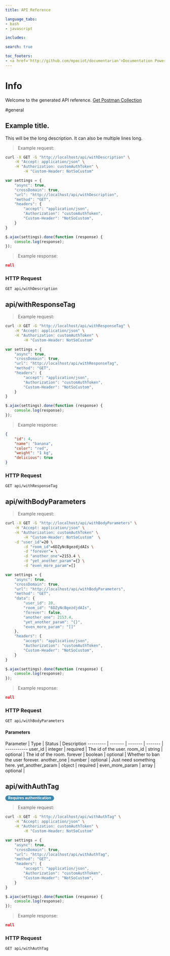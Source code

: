 ```yaml
---
title: API Reference

language_tabs:
- bash
- javascript

includes:

search: true

toc_footers:
- <a href='http://github.com/mpociot/documentarian'>Documentation Powered by Documentarian</a>
---
```

<!-- START_INFO -->
# Info

Welcome to the generated API reference.
[Get Postman Collection](http://localhost/docs/collection.json)

<!-- END_INFO -->

#general
<!-- START_264ee15c728df32e7ca6eedce5e42dcb -->
## Example title.
 
This will be the long description.
It can also be multiple lines long.

> Example request:

```bash
curl -X GET -G "http://localhost/api/withDescription" \
    -H "Accept: application/json" \
    -H "Authorization: customAuthToken" \
        -H "Custom-Header: NotSoCustom" 
```

```javascript
var settings = {
    "async": true,
    "crossDomain": true,
    "url": "http://localhost/api/withDescription",
    "method": "GET",
    "headers": {
        "accept": "application/json",
        "Authorization": "customAuthToken",
        "Custom-Header": "NotSoCustom",
    }
}

$.ajax(settings).done(function (response) {
    console.log(response);
});
```

> Example response:

```json
null
```

### HTTP Request
`GET api/withDescription`


<!-- END_264ee15c728df32e7ca6eedce5e42dcb -->

<!-- START_9cedd363be06f5512f9e844b100fcc9d -->
## api/withResponseTag
 
> Example request:

```bash
curl -X GET -G "http://localhost/api/withResponseTag" \
    -H "Accept: application/json" \
    -H "Authorization: customAuthToken" \
        -H "Custom-Header: NotSoCustom" 
```

```javascript
var settings = {
    "async": true,
    "crossDomain": true,
    "url": "http://localhost/api/withResponseTag",
    "method": "GET",
    "headers": {
        "accept": "application/json",
        "Authorization": "customAuthToken",
        "Custom-Header": "NotSoCustom",
    }
}

$.ajax(settings).done(function (response) {
    console.log(response);
});
```

> Example response:

```json
{
    "id": 4,
    "name": "banana",
    "color": "red",
    "weight": "1 kg",
    "delicious": true
}
```

### HTTP Request
`GET api/withResponseTag`


<!-- END_9cedd363be06f5512f9e844b100fcc9d -->

<!-- START_a25cb3b490fa579d7d77b386bbb7ec03 -->
## api/withBodyParameters
 
> Example request:

```bash
curl -X GET -G "http://localhost/api/withBodyParameters" \
    -H "Accept: application/json" \
    -H "Authorization: customAuthToken" \
        -H "Custom-Header: NotSoCustom"  \
    -d "user_id"=20 \
        -d "room_id"=6DZyNcBgezdjdAIs \
        -d "forever"= \
        -d "another_one"=2153.4 \
        -d "yet_another_param"={} \
        -d "even_more_param"=[] 
```

```javascript
var settings = {
    "async": true,
    "crossDomain": true,
    "url": "http://localhost/api/withBodyParameters",
    "method": "GET",
    "data": {
        "user_id": 20,
        "room_id": "6DZyNcBgezdjdAIs",
        "forever": false,
        "another_one": 2153.4,
        "yet_another_param": "{}",
        "even_more_param": "[]"
    },
    "headers": {
        "accept": "application/json",
        "Authorization": "customAuthToken",
        "Custom-Header": "NotSoCustom",
    }
}

$.ajax(settings).done(function (response) {
    console.log(response);
});
```

> Example response:

```json
null
```

### HTTP Request
`GET api/withBodyParameters`

#### Parameters

Parameter | Type | Status | Description
--------- | ------- | ------- | ------- | -----------
    user_id | integer |  required  | The id of the user.
    room_id | string |  optional  | The id of the room.
    forever | boolean |  optional  | Whether to ban the user forever.
    another_one | number |  optional  | Just need something here.
    yet_another_param | object |  required  | 
    even_more_param | array |  optional  | 

<!-- END_a25cb3b490fa579d7d77b386bbb7ec03 -->

<!-- START_5c08cc4d72b6e5830f6814c64086e197 -->
## api/withAuthTag
 <small style="
  padding: 1px 9px 2px;
  font-weight: bold;
  white-space: nowrap;
  color: #ffffff;
  -webkit-border-radius: 9px;
  -moz-border-radius: 9px;
  border-radius: 9px;
  background-color: #3a87ad;">Requires authentication</small>

> Example request:

```bash
curl -X GET -G "http://localhost/api/withAuthTag" \
    -H "Accept: application/json" \
    -H "Authorization: customAuthToken" \
        -H "Custom-Header: NotSoCustom" 
```

```javascript
var settings = {
    "async": true,
    "crossDomain": true,
    "url": "http://localhost/api/withAuthTag",
    "method": "GET",
    "headers": {
        "accept": "application/json",
        "Authorization": "customAuthToken",
        "Custom-Header": "NotSoCustom",
    }
}

$.ajax(settings).done(function (response) {
    console.log(response);
});
```

> Example response:

```json
null
```

### HTTP Request
`GET api/withAuthTag`


<!-- END_5c08cc4d72b6e5830f6814c64086e197 -->


